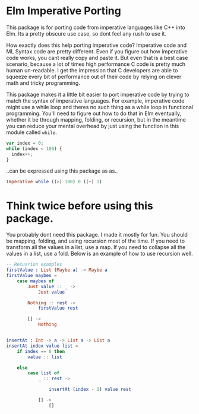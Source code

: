 # Elm Imperative Porting

This package is for porting code from imperative languages like C++ into Elm. Its a pretty obscure use case, so dont feel any rush to use it.

How exactly does this help porting imperative code? Imperative code and ML Syntax code are pretty different. Even if you figure out how imperative code works, you cant really copy and paste it. But even that is a best case scenario, because a lot of times high performance C code is pretty much human un-readable. I get the impression that C developers are able to squeeze every bit of performance out of their code by relying on clever math and tricky programming. 

This package makes it a little bit easier to port imperative code by trying to match the syntax of imperative languages. For example, imperative code might use a while loop and theres no such thing as a while loop in functional programming. You'll need to figure out how to do that in Elm eventually, whether it be through mapping, folding, or recursion, but in the meantime you can reduce your mental overhead by just using the function in this module called `while`.


```javascript
var index = 0;
while (index < 100) {
  index++;
}
```

..can be expressed using this package as as..

```elm
Imperative.while ((>) 100) 0 ((+) 1)
```

# Think twice before using this package.

You probably dont need this package. I made it mostly for fun. You should be mapping, folding, and using recursion most of the time. If you need to transform all the values in a list, use a map. If you need to collapse all the values in a list, use a fold. Below is an example of how to use recursion well.

```elm
-- Recusrion examples
firstValue : List (Maybe a) -> Maybe a
firstValue maybes =
    case maybes of
        Just value :: _ ->
            Just value

        Nothing :: rest ->
            firstValue rest

        [] ->
            Nothing


insertAt : Int -> a -> List a -> List a
insertAt index value list =
    if index == 0 then
        value :: list

    else
        case list of
            _ :: rest ->

                insertAt (index - 1) value rest

            [] ->
                []

```
